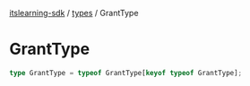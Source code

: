 [itslearning-sdk](../../modules.md) / [types](../index.md) / GrantType

# GrantType

```ts
type GrantType = typeof GrantType[keyof typeof GrantType];
```
